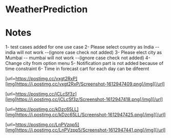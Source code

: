 # WeatherPrediction


# Notes
1- test cases added for one use case
2- Please select country as India -- india will not work --(ignore case check not added)
3- Please elect city as Mumbai -- mumbai will not work  --(ignore case check not added)
4- Change city from option menu
5- Notification part is not added because of time constraint
6- Time in forecast cart for each day can be difeernt 

[url=https://postimg.cc/vxgt2RxP][img]https://i.postimg.cc/vxgt2RxP/Screenshot-1612947409.png[/img][/url]

[url=https://postimg.cc/jCLcSf3z][img]https://i.postimg.cc/jCLcSf3z/Screenshot-1612947418.png[/img][/url]

[url=https://postimg.cc/kDzc65LL][img]https://i.postimg.cc/kDzc65LL/Screenshot-1612947425.png[/img][/url]

[url=https://postimg.cc/LnPVzpp5][img]https://i.postimg.cc/LnPVzpp5/Screenshot-1612947441.png[/img][/url]
